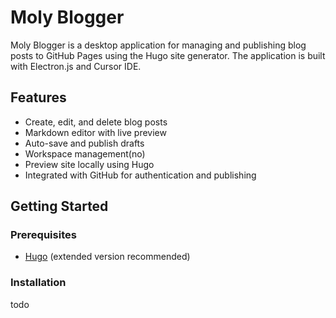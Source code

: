 # Moly Blogger

Moly Blogger is a desktop application for managing and publishing blog posts to GitHub Pages using the Hugo site generator. The application is built with Electron.js and Cursor IDE.

## Features

- Create, edit, and delete blog posts
- Markdown editor with live preview
- Auto-save and publish drafts
- Workspace management(no)
- Preview site locally using Hugo
- Integrated with GitHub for authentication and publishing

## Getting Started

### Prerequisites

- [Hugo](https://gohugo.io/getting-started/installing/) (extended version recommended)

### Installation

todo